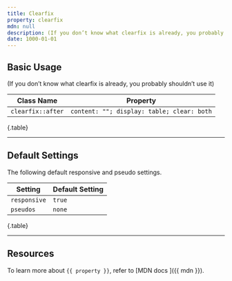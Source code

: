 ```yaml
---
title: Clearfix
property: clearfix
mdn: null
description: (If you don’t know what clearfix is already, you probably shouldn’t use it)
date: 1000-01-01
---
```


## Basic Usage

(If you don’t know what clearfix is already, you probably shouldn’t use it)

| Class Name        | Property                                   |
| ----------------- | ------------------------------------------ |
| `clearfix::after` | `content: ""; display: table; clear: both` |

{.table}

---

## Default Settings

The following default responsive and pseudo settings.

| Setting      | Default Setting |
| ------------ | --------------- |
| `responsive` | `true`          |
| `pseudos`    | `none`          |

{.table}

---

## Resources

To learn more about `{{ property }}`, refer to [MDN docs <i class="far fa-external-link ml-6"></i>]({{ mdn }}).
